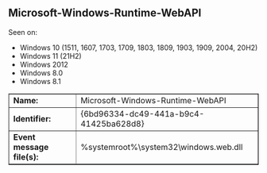 ## Microsoft-Windows-Runtime-WebAPI

Seen on:
* Windows 10 (1511, 1607, 1703, 1709, 1803, 1809, 1903, 1909, 2004, 20H2)
* Windows 11 (21H2)
* Windows 2012
* Windows 8.0
* Windows 8.1

<table border="1" class="docutils">
  <tbody>
    <tr>
      <td><b>Name:</b></td>
      <td>Microsoft-Windows-Runtime-WebAPI</td>
    </tr>
    <tr>
      <td><b>Identifier:</b></td>
      <td>{6bd96334-dc49-441a-b9c4-41425ba628d8}</td>
    </tr>
    <tr>
      <td><b>Event message file(s):</b></td>
      <td>%systemroot%\system32\windows.web.dll</td>
    </tr>
  </tbody>
</table>

&nbsp;

